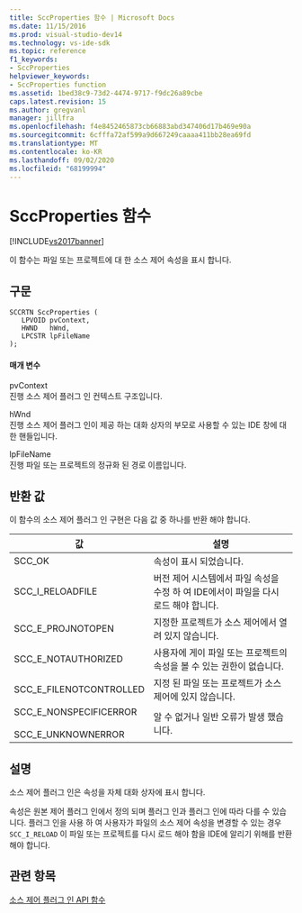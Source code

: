```yaml
---
title: SccProperties 함수 | Microsoft Docs
ms.date: 11/15/2016
ms.prod: visual-studio-dev14
ms.technology: vs-ide-sdk
ms.topic: reference
f1_keywords:
- SccProperties
helpviewer_keywords:
- SccProperties function
ms.assetid: 1bed38c9-73d2-4474-9717-f9dc26a89cbe
caps.latest.revision: 15
ms.author: gregvanl
manager: jillfra
ms.openlocfilehash: f4e8452465873cb66883abd347406d17b469e90a
ms.sourcegitcommit: 6cfffa72af599a9d667249caaaa411bb28ea69fd
ms.translationtype: MT
ms.contentlocale: ko-KR
ms.lasthandoff: 09/02/2020
ms.locfileid: "68199994"
---
```

# <a name="sccproperties-function"></a>SccProperties 함수
[!INCLUDE[vs2017banner](../includes/vs2017banner.md)]

이 함수는 파일 또는 프로젝트에 대 한 소스 제어 속성을 표시 합니다.  
  
## <a name="syntax"></a>구문  
  
```cpp#  
SCCRTN SccProperties (  
   LPVOID pvContext,  
   HWND   hWnd,  
   LPCSTR lpFileName  
);  
```  
  
#### <a name="parameters"></a>매개 변수  
 pvContext  
 진행 소스 제어 플러그 인 컨텍스트 구조입니다.  
  
 hWnd  
 진행 소스 제어 플러그 인이 제공 하는 대화 상자의 부모로 사용할 수 있는 IDE 창에 대 한 핸들입니다.  
  
 lpFileName  
 진행 파일 또는 프로젝트의 정규화 된 경로 이름입니다.  
  
## <a name="return-value"></a>반환 값  
 이 함수의 소스 제어 플러그 인 구현은 다음 값 중 하나를 반환 해야 합니다.  
  
|값|설명|  
|-----------|-----------------|  
|SCC_OK|속성이 표시 되었습니다.|  
|SCC_I_RELOADFILE|버전 제어 시스템에서 파일 속성을 수정 하 여 IDE에서이 파일을 다시 로드 해야 합니다.|  
|SCC_E_PROJNOTOPEN|지정한 프로젝트가 소스 제어에서 열려 있지 않습니다.|  
|SCC_E_NOTAUTHORIZED|사용자에 게이 파일 또는 프로젝트의 속성을 볼 수 있는 권한이 없습니다.|  
|SCC_E_FILENOTCONTROLLED|지정 된 파일 또는 프로젝트가 소스 제어에 있지 않습니다.|  
|SCC_E_NONSPECIFICERROR<br /><br /> SCC_E_UNKNOWNERROR|알 수 없거나 일반 오류가 발생 했습니다.|  
  
## <a name="remarks"></a>설명  
 소스 제어 플러그 인은 속성을 자체 대화 상자에 표시 합니다.  
  
 속성은 원본 제어 플러그 인에서 정의 되며 플러그 인과 플러그 인에 따라 다를 수 있습니다. 플러그 인을 사용 하 여 사용자가 파일의 소스 제어 속성을 변경할 수 있는 경우 `SCC_I_RELOAD` 이 파일 또는 프로젝트를 다시 로드 해야 함을 IDE에 알리기 위해를 반환 해야 합니다.  
  
## <a name="see-also"></a>관련 항목  
 [소스 제어 플러그 인 API 함수](../extensibility/source-control-plug-in-api-functions.md)
